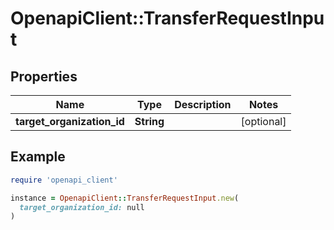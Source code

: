 # OpenapiClient::TransferRequestInput

## Properties

| Name | Type | Description | Notes |
| ---- | ---- | ----------- | ----- |
| **target_organization_id** | **String** |  | [optional] |

## Example

```ruby
require 'openapi_client'

instance = OpenapiClient::TransferRequestInput.new(
  target_organization_id: null
)
```

